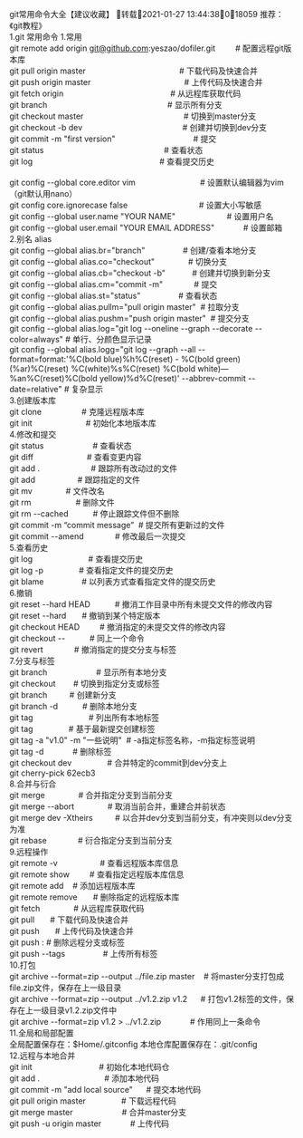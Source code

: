 git常用命令大全【建议收藏】
转载2021-01-27 13:44:38018059
推荐：《git教程》
\
1.git 常用命令
1.常用
\
git remote add origin <git@github.com>:yeszao/dofiler.git         # 配置远程git版本库
\
git pull origin master                                          # 下载代码及快速合并
\
git push origin master                                          # 上传代码及快速合并
\
git fetch origin                                                # 从远程库获取代码
\
git branch                                                      # 显示所有分支
\
git checkout master                                             # 切换到master分支
\
git checkout -b dev                                             # 创建并切换到dev分支
\
git commit -m "first version"                                   # 提交
\
git status                                                      # 查看状态
\
git log                                                         # 查看提交历史
\
\
git config --global core.editor vim                             # 设置默认编辑器为vim（git默认用nano）
\
git config core.ignorecase false                                # 设置大小写敏感
\
git config --global user.name "YOUR NAME"                       # 设置用户名
\
git config --global user.email "YOUR EMAIL ADDRESS"             # 设置邮箱
\
2.别名 alias
\
git config --global alias.br="branch"                 # 创建/查看本地分支
\
git config --global alias.co="checkout"               # 切换分支
\
git config --global alias.cb="checkout -b"            # 创建并切换到新分支
\
git config --global alias.cm="commit -m"              # 提交
\
git config --global alias.st="status"                 # 查看状态
\
git config --global alias.pullm="pull origin master"  # 拉取分支
\
git config --global alias.pushm="push origin master"  # 提交分支
\
git config --global alias.log="git log --oneline --graph --decorate --color=always" # 单行、分颜色显示记录
\
git config --global alias.logg="git log --graph --all --format=format:'%C(bold blue)%h%C(reset) - %C(bold green)(%ar)%C(reset) %C(white)%s%C(reset) %C(bold white)— %an%C(reset)%C(bold yellow)%d%C(reset)' --abbrev-commit --date=relative" # 复杂显示
\
3.创建版本库
\
git clone                  # 克隆远程版本库
\
git init                        # 初始化本地版本库
\
4.修改和提交
\
git status                      # 查看状态
\
git diff                        # 查看变更内容
\
git add .                       # 跟踪所有改动过的文件
\
git add                   # 跟踪指定的文件
\
git mv               # 文件改名
\
git rm                    # 删除文件
\
git rm --cached           # 停止跟踪文件但不删除
\
git commit -m “commit message”  # 提交所有更新过的文件
\
git commit --amend              # 修改最后一次提交
\
5.查看历史
\
git log                         # 查看提交历史
\
git log -p                # 查看指定文件的提交历史
\
git blame                 # 以列表方式查看指定文件的提交历史
\
6.撤销
\
git reset --hard HEAD           # 撤消工作目录中所有未提交文件的修改内容
\
git reset --hard       # 撤销到某个特定版本
\
git checkout HEAD         # 撤消指定的未提交文件的修改内容
\
git checkout --           # 同上一个命令
\
git revert              # 撤消指定的提交分支与标签
\
7.分支与标签
\
git branch                      # 显示所有本地分支
\
git checkout        # 切换到指定分支或标签
\
git branch          # 创建新分支
\
git branch -d           # 删除本地分支
\
git tag                         # 列出所有本地标签
\
git tag                # 基于最新提交创建标签
\
git tag -a "v1.0" -m "一些说明"  # -a指定标签名称，-m指定标签说明
\
git tag -d             # 删除标签
\
git checkout dev                # 合并特定的commit到dev分支上
\
git cherry-pick 62ecb3
\
8.合并与衍合
\
git merge               # 合并指定分支到当前分支
\
git merge --abort               # 取消当前合并，重建合并前状态
\
git merge dev -Xtheirs          # 以合并dev分支到当前分支，有冲突则以dev分支为准
\
git rebase              # 衍合指定分支到当前分支
\
9.远程操作
\
git remote -v                   # 查看远程版本库信息
\
git remote show         # 查看指定远程版本库信息
\
git remote add    # 添加远程版本库
\
git remote remove       # 删除指定的远程版本库
\
git fetch               # 从远程库获取代码
\
git pull       # 下载代码及快速合并
\
git push       # 上传代码及快速合并
\
git push : # 删除远程分支或标签
\
git push --tags                 # 上传所有标签
\
10.打包
\
git archive --format=zip --output ../file.zip master    # 将master分支打包成file.zip文件，保存在上一级目录
\
git archive --format=zip --output ../v1.2.zip v1.2      # 打包v1.2标签的文件，保存在上一级目录v1.2.zip文件中
\
git archive --format=zip v1.2 > ../v1.2.zip             # 作用同上一条命令
\
11.全局和局部配置
\
全局配置保存在：\$Home/.gitconfig
本地仓库配置保存在：.git/config
\
12.远程与本地合并
\
git init                              # 初始化本地代码仓
\
git add .                             # 添加本地代码
\
git commit -m "add local source"      # 提交本地代码
\
git pull origin master                # 下载远程代码
\
git merge master                      # 合并master分支
\
git push -u origin master             # 上传代码
